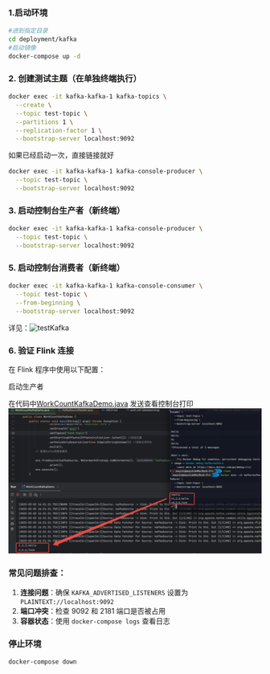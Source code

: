 ### 1.启动环境

```bash
#进到指定目录
cd deployment/kafka
#启动镜像
docker-compose up -d
```



### 2. 创建测试主题（在单独终端执行）

```bash
docker exec -it kafka-kafka-1 kafka-topics \
  --create \
  --topic test-topic \
  --partitions 1 \
  --replication-factor 1 \
  --bootstrap-server localhost:9092
```

如果已经启动一次，直接链接就好

```bash
docker exec -it kafka-kafka-1 kafka-console-producer \
  --topic test-topic \
  --bootstrap-server localhost:9092
```



### 3. 启动控制台生产者（新终端）

```bash
docker exec -it kafka-kafka-1 kafka-console-producer \
  --topic test-topic \
  --bootstrap-server localhost:9092
```



### 5. 启动控制台消费者（新终端）

```bash
docker exec -it kafka-kafka-1 kafka-console-consumer \
  --topic test-topic \
  --from-beginning \
  --bootstrap-server localhost:9092
```

详见：![testKafka](/Users/maqidi/Code/ctyun/datalearning/deployment/kafka/testKafka.png)

### 6. 验证 Flink 连接

在 Flink 程序中使用以下配置：

启动生产者

在代码中[WorkCountKafkaDemo.java](..%2F..%2Fsrc%2Ftest%2Fjava%2Fcom%2Fqidi%2Fdatalearning%2FWorkCountKafkaDemo.java)
发送查看控制台打印
![kafka_connect.png](kafka_connect.png)

### 常见问题排查：

1. **连接问题**：确保 `KAFKA_ADVERTISED_LISTENERS` 设置为 `PLAINTEXT://localhost:9092`
2. **端口冲突**：检查 9092 和 2181 端口是否被占用
3. **容器状态**：使用 `docker-compose logs` 查看日志

### 停止环境

```bash
docker-compose down
```